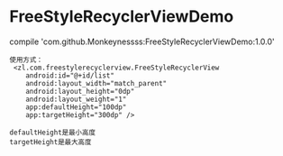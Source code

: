 # FreeStyleRecyclerViewDemo
<p>compile 'com.github.Monkeynessss:FreeStyleRecyclerViewDemo:1.0.0'</p>





    使用方式：
     <zl.com.freestylerecyclerview.FreeStyleRecyclerView
        android:id="@+id/list"
        android:layout_width="match_parent"
        android:layout_height="0dp"
        android:layout_weight="1"
        app:defaultHeight="100dp"
        app:targetHeight="300dp" />
        
    defaultHeight是最小高度
    targetHeight是最大高度
